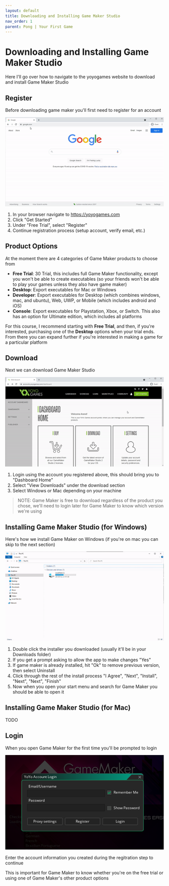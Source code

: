```yaml
---
layout: default
title: Downloading and Installing Game Maker Studio
nav_order: 1
parent: Pong | Your First Game
---
```


# Downloading and Installing Game Maker Studio

Here I'll go over how to navigate to the yoyogames website to download and install Game Maker Studio

## Register

Before downloading game maker you'll first need to register for an account

![](../../assets/images/register.gif)

1. In your browser navigate to https://yoyogames.com
1. Click "Get Started"
1. Under "Free Trial", select "Register"
1. Continue registration process (setup account, verify email, etc.)

## Product Options

At the moment there are 4 categories of Game Maker products to choose from

* **Free Trial**: 30 Trial, this includes full Game Maker functionality, except you won't be able to create executables (so your friends won't be able to play your games unless they also have game maker)
* **Desktop**: Export executables for Mac or Windows
* **Developer**: Export executables for Desktop (which combines windows, mac, and ubuntu), Web, UWP, or Mobile (which includes android and iOS)
* **Console**: Export executables for Playstation, Xbox, or Switch. This also has an option for Ultimate edition, which includes all platforms

For this course, I recommend starting with **Free Trial**, and then, if you're interested, purchasing one of the **Desktop** options when your trial ends. From there you can expand further if you're interested in making a game for a particular platform

## Download

Next we can download Game Maker Studio

![](../../assets/images/download.gif)

1. Login using the account you registered above, this should bring you to "Dashboard Home"
1. Select "View Downloads" under the download section
1. Select Windows or Mac depending on your machine

> NOTE: Game Maker is free to download regardless of the product you chose, we'll need to login later for Game Maker to know which version we're using

## Installing Game Maker Studio (for Windows)

Here's how we install Game Maker on Windows (if you're on mac you can skip to the next section)

![](../../assets/images/windows_install.gif)

1. Double click the installer you downloaded (usually it'll be in your Downloads folder)
2. If you get a prompt asking to allow the app to make changes "Yes"
3. If game maker is already installed, hit "Ok" to remove previous version, then select Uninstall
4. Click through the rest of the install process "I Agree", "Next", "Install", "Next", "Next", "Finish"
5. Now when you open your start menu and search for Game Maker you should be able to open it

## Installing Game Maker Studio (for Mac)

TODO

## Login

When you open Game Maker for the first time you'll be prompted to login

![](../../assets/images/login.png)

Enter the account information you created during the regitration step to continue

This is important for Game Maker to know whether you're on the free trial or using one of Game Maker's other product options

